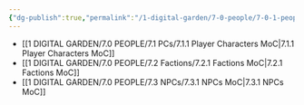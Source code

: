 ```yaml
---
{"dg-publish":true,"permalink":"/1-digital-garden/7-0-people/7-0-1-people-mo-c/","title":"People Overview"}
---
```


- [[1 DIGITAL GARDEN/7.0 PEOPLE/7.1 PCs/7.1.1 Player Characters MoC\|7.1.1 Player Characters MoC]]
- [[1 DIGITAL GARDEN/7.0 PEOPLE/7.2 Factions/7.2.1 Factions MoC\|7.2.1 Factions MoC]]
- [[1 DIGITAL GARDEN/7.0 PEOPLE/7.3 NPCs/7.3.1 NPCs MoC\|7.3.1 NPCs MoC]]
